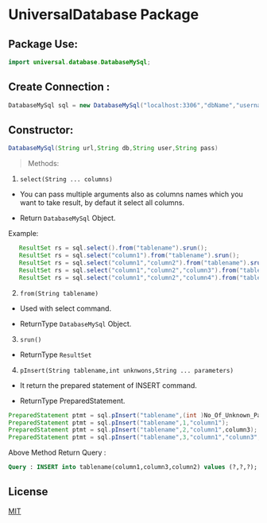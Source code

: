 # UniversalDatabase Package

## Package Use:

```java
import universal.database.DatabaseMySql;
```

## Create Connection :

```java
DatabaseMySql sql = new DatabaseMySql("localhost:3306","dbName","username","password");
```

## Constructor:

```java
DatabaseMySql(String url,String db,String user,String pass)
```

> Methods:

1. `select(String ... columns)`

- You can pass multiple arguments also as columns names which you want to take result, by defaut it select all columns.

- Return ```DatabaseMySql``` Object.

Example:
 ```java
	ResultSet rs = sql.select().from("tablename").srun();
 	ResultSet rs = sql.select("column1").from("tablename").srun();
    ResultSet rs = sql.select("column1","column2").from("tablename").srun();
    ResultSet rs = sql.select("column1","column2","column3").from("tablename").srun();
    ResultSet rs = sql.select("column1","column2","column4").from("tablename").srun();
```

2. `from(String tablename)`

- Used with select command.

- ReturnType ```DatabaseMySql``` Object.

3. `srun()`

- ReturnType ```ResultSet```

4. `pInsert(String tablename,int unknwons,String ... parameters)`

- It return the prepared statement of INSERT command.

- ReturnType PreparedStatement.

```java
PreparedStatement ptmt = sql.pInsert("tablename",(int )No_Of_Unknown_Parameters);
PreparedStatement ptmt = sql.pInsert("tablename",1,"column1");
PreparedStatement ptmt = sql.pInsert("tablename",2,"column1",column3);
PreparedStatement ptmt = sql.pInsert("tablename",3,"column1","column3","column2");
```

Above Method Return Query :
```sql
Query : INSERT into tablename(column1,column3,column2) values (?,?,?);
```

## License
[MIT](https://choosealicense.com/licenses/mit/)
